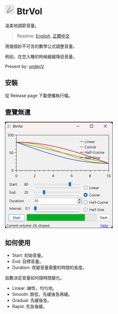 # ![icon](./resources/icon.32.png) BtrVol

溫柔地調節音量。

> Readme: [English](./readme.md), [正體中文](./readme.zh.md)

用幾個妙不可言的數學公式調整音量。

例如，在您入睡的時候緩緩降低音量。

Present by: [undecV](https://github.com/undecv)

## 安裝

從 Release page 下載便攜執行檔。

## 壹覽無遺

![Screenshot](./Docs/Screenshot.png)

## 如何使用

- Start: 初始音量。
- End: 目標音量。
- Duration: 改變音量需要的時間的長度。

函數決定音量如何隨時間變化。

- Linear: 線性，均勻地。
- Smooth: 餘弦，先緩後急再緩。
- Gradual: 先緩後急。
- Rapid: 先急後緩。

